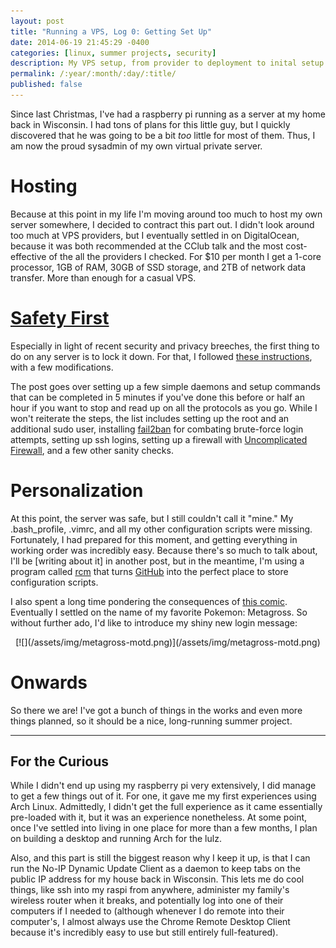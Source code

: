 ```yaml
---
layout: post
title: "Running a VPS, Log 0: Getting Set Up"
date: 2014-06-19 21:45:29 -0400
categories: [linux, summer projects, security]
description: My VPS setup, from provider to deployment to inital setup.
permalink: /:year/:month/:day/:title/
published: false
---
```


Since last Christmas, I've had a raspberry pi running as a server at my home back in Wisconsin. I had tons of plans for this little guy, but I quickly discovered that he was going to be a bit _too_ little for most of them. Thus, I am now the proud sysadmin of my own virtual private server. 

<!-- more -->

# Hosting
Because at this point in my life I'm moving around too much to host my own server somewhere, I decided to contract this part out. I didn't look around too much at VPS providers, but I eventually settled in on DigitalOcean, because it was both recommended at the CClub talk and the most cost-effective of the all the providers I checked. For $10 per month I get a 1-core processor, 1GB of RAM, 30GB of SSD storage, and 2TB of network data transfer. More than enough for a casual VPS.

# [Safety First](http://plusbryan.com/my-first-5-minutes-on-a-server-or-essential-security-for-linux-servers)
Especially in light of recent security and privacy breeches, the first thing to do on any server is to lock it down. For that, I followed [these instructions](http://plusbryan.com/my-first-5-minutes-on-a-server-or-essential-security-for-linux-servers), with a few modifications. 

The post goes over setting up a few simple daemons and setup commands that can be completed in 5 minutes if you've done this before or half an hour if you want to stop and read up on all the protocols as you go. While I won't reiterate the steps, the list includes setting up the root and an additional sudo user, installing [fail2ban](http://www.fail2ban.org/wiki/index.php/Main_Page) for combating brute-force login attempts, setting up ssh logins, setting up a firewall with [Uncomplicated Firewall](https://wiki.ubuntu.com/UncomplicatedFirewall), and a few other sanity checks.

# Personalization
At this point, the server was safe, but I still couldn't call it "mine." My .bash_profile, .vimrc, and all my other configuration scripts were missing. Fortunately, I had prepared for this moment, and getting everything in working order was incredibly easy. Because there's so much to talk about, I'll be [writing about it] in another post, but in the meantime, I'm using a program called [rcm](https://github.com/thoughtbot/rcm) that turns [GitHub](https://github.com/jez/dotfiles) into the perfect place to store configuration scripts.

I also spent a long time pondering the consequences of [this comic](http://xkcd.com/910/). Eventually I settled on the name of my favorite Pokemon: Metagross. So without further ado, I'd like to introduce my shiny new login message:

<center>
[![](/assets/img/metagross-motd.png)](/assets/img/metagross-motd.png)
</center>

# Onwards
So there we are! I've got a bunch of things in the works and even more things planned, so it should be a nice, long-running summer project.

- - -
## For the Curious
While I didn't end up using my raspberry pi very extensively, I did manage to get a few things out of it. For one, it gave me my first experiences using Arch Linux. Admittedly, I didn't get the full experience as it came essentially pre-loaded with it, but it was an experience nonetheless. At some point, once I've settled into living in one place for more than a few months, I plan on building a desktop and running Arch for the lulz.

Also, and this part is still the biggest reason why I keep it up, is that I can run the No-IP Dynamic Update Client as a daemon to keep tabs on the public IP address for my house back in Wisconsin. This lets me do cool things, like ssh into my raspi from anywhere, administer my family's wireless router when it breaks, and potentially log into one of their computers if I needed to (although whenever I do remote into their computer's, I almost always use the Chrome Remote Desktop Client because it's incredibly easy to use but still entirely full-featured).
